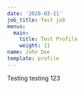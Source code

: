 ```yaml
---
date: '2020-03-11'
job_title: Test job
menus:
  main:
    title: Test Profile
    weight: 11
name: John Doe
template: profile
---
```

Testing testing 123